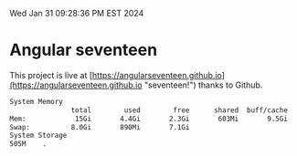 Wed Jan 31 09:28:36 PM EST 2024

# Angular seventeen


This project is live at [https://angularseventeen.github.io](https://angularseventeen.github.io "seventeen!") thanks to Github.

```bash
System Memory
               total        used        free      shared  buff/cache   available
Mem:            15Gi       4.4Gi       2.3Gi       603Mi       9.5Gi        10Gi
Swap:          8.0Gi       890Mi       7.1Gi
System Storage
505M	.
```

